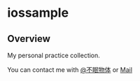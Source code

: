 # iossample

## Overview
My personal practice collection.

You can contact me with [@不眠物体](http://weibo.com/chinsyo) or [Mail](http://mail.qq.com/cgi-bin/qm_share?t=qm_mailme&email=lKKlraGgraOkodTl5br3_-k)
